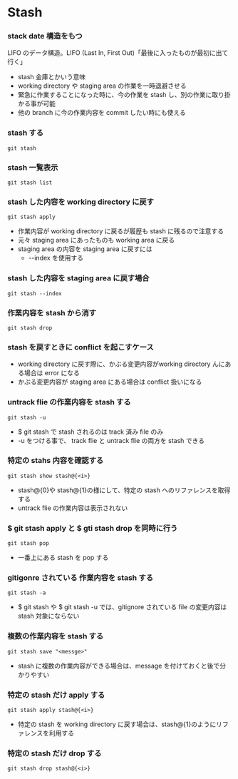 # Stash
### stack date 構造をもつ
LIFO のデータ構造。LIFO (Last In, First Out)「最後に入ったものが最初に出て行く」
- stash 金庫とかいう意味
- working directory や staging area の作業を一時退避させる
- 緊急に作業することになった時に、今の作業を stash し、別の作業に取り掛かる事が可能
- 他の branch に今の作業内容を commit したい時にも使える
### stash する
    git stash
### stash 一覧表示
    git stash list
### stash した内容を working directory に戻す
    git stash apply
- 作業内容が working directory に戻るが履歴も stash に残るので注意する
- 元々 staging area にあったものも working area に戻る
- staging area の内容を staging area に戻すには
   - --index を使用する
### stash した内容を staging area に戻す場合
    git stash --index
### 作業内容を stash から消す
    git stash drop
### stash を戻すときに conflict を起こすケース
- working directory に戻す際に、かぶる変更内容がworking directory んにある場合は error になる
- かぶる変更内容が staging area にある場合は conflict 扱いになる
### untrack flie の作業内容を stash する
    git stash -u
- $ git stash で stash されるのは track 済み file のみ
- -u をつける事で、 track flie と untrack flie の両方を stash できる
###  特定の stahs 内容を確認する
    git stash show stash@{<i>}
- stash@{0}や stash@{1}の様にして、特定の stash へのリファレンスを取得する
- untrack flie の作業内容は表示されない
### $ git stash apply と $ gti stash drop を同時に行う
    git stash pop
- 一番上にある stash を pop する
### gitigonre されている 作業内容を stash する
    git stash -a
- $ git stash や $ git stash -u では、gitignore されている file の変更内容は stash 対象にならない
### 複数の作業内容を stash する
    git stash save "<messge>"
- stash に複数の作業内容ができる場合は、message を付けておくと後で分かりやすい
### 特定の stash だけ apply する
    git stash apply stash@{<i>}
- 特定の stash を working directory に戻す場合は、stash@{1}のようにリファレンスを利用する
### 特定の stash だけ drop する
    git stash drop stash@{<i>}

